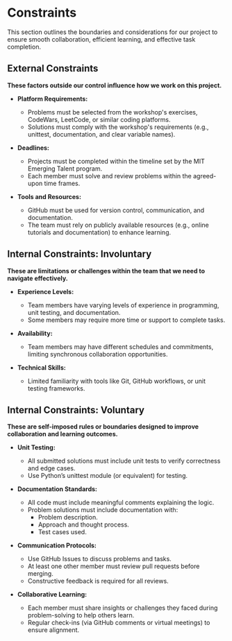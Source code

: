 <!-- This template is for inspiration, feel free to change it however you like! -->

# Constraints

This section outlines the boundaries and considerations for our project to ensure
smooth collaboration, efficient learning, and effective task completion.

## External Constraints

<!--
  Constraints coming from the outside that your team has no control over:
  - Project deadlines
  - Number of unit tests required to pass a code review
  - Technologies (sometimes a client will tell you what to use)
  - Power or connectivity
  - ...
-->

**These factors outside our control influence how we work on this project.**

- **Platform Requirements:**
  - Problems must be selected from the workshop's exercises, CodeWars, LeetCode,
    or similar coding platforms.
  - Solutions must comply with the workshop's requirements (e.g., unittest,
    documentation, and clear variable names).

- **Deadlines:**
  - Projects must be completed within the timeline set by the MIT Emerging Talent
    program.
  - Each member must solve and review problems within the agreed-upon time frames.

- **Tools and Resources:**
  - GitHub must be used for version control, communication, and documentation.
  - The team must rely on publicly available resources (e.g., online tutorials
    and documentation) to enhance learning.

## Internal Constraints: Involuntary

<!--
  Constraints that come from within your team, and you have no control over:
  - Each of your individual skill levels
  - Amount of time available to work on the project
-->

**These are limitations or challenges within the team that we need to navigate
effectively.**

- **Experience Levels:**
  - Team members have varying levels of experience in programming, unit testing,
    and documentation.
  - Some members may require more time or support to complete tasks.

- **Availability:**
  - Team members may have different schedules and commitments, limiting
    synchronous collaboration opportunities.

- **Technical Skills:**
  - Limited familiarity with tools like Git, GitHub workflows, or unit testing
    frameworks.

## Internal Constraints: Voluntary

<!--
  Constraints that your team decided on to help scope the project. They may 
  include:
  - Coding style & conventions
  - Agree on a code review checklist for the project repository
  - The number of hours you want to spend working
  - Only using the colors black and white
-->

**These are self-imposed rules or boundaries designed to improve collaboration and
learning outcomes.**

- **Unit Testing:**
  - All submitted solutions must include unit tests to verify correctness and
    edge cases.
  - Use Python’s unittest module (or equivalent) for testing.

- **Documentation Standards:**
  - All code must include meaningful comments explaining the logic.
  - Problem solutions must include documentation with:
    - Problem description.
    - Approach and thought process.
    - Test cases used.

- **Communication Protocols:**
  - Use GitHub Issues to discuss problems and tasks.
  - At least one other member must review pull requests before merging.
  - Constructive feedback is required for all reviews.

- **Collaborative Learning:**
  - Each member must share insights or challenges they faced during problem-solving
    to help others learn.
  - Regular check-ins (via GitHub comments or virtual meetings) to ensure
    alignment.
